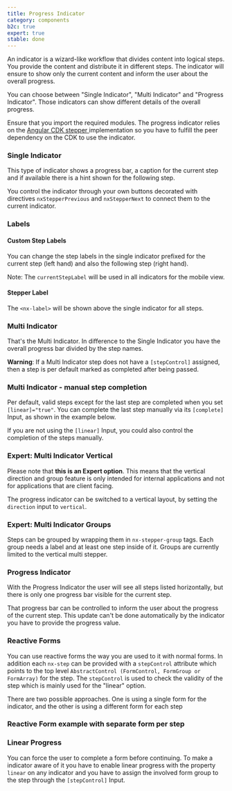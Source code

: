```yaml
---
title: Progress Indicator
category: components
b2c: true
expert: true
stable: done
---
```


An indicator is a wizard-like workflow that divides content into logical steps. You provide the content and distribute it in different steps. The indicator will ensure to show only the current content and inform the user about the overall progress.

You can choose between "Single Indicator", "Multi Indicator" and "Progress Indicator". Those indicators can show different details of the overall progress.

Ensure that you import the required modules. The progress indicator relies on the [Angular CDK stepper ](https://material.angular.io/cdk/stepper/overview) implementation so you have to fulfill the peer dependency on the CDK to use the indicator.

### Single Indicator

This type of indicator shows a progress bar, a caption for the current step and if available there is a hint shown for the following step.

You control the indicator through your own buttons decorated with directives `nxStepperPrevious` and `nxStepperNext` to connect them to the current indicator.

<!-- example(progress-stepper) -->

### Labels

#### Custom Step Labels

You can change the step labels in the single indicator prefixed for the current step (left hand) and also the following step (right hand).

Note: The `currentStepLabel` will be used in all indicators for the mobile view.

<!-- example(progress-stepper-custom) -->

#### Stepper Label

The `<nx-label>` will be shown above the single indicator for all steps.

<!-- example(progress-stepper-title) -->

### Multi Indicator

That's the Multi Indicator. In difference to the Single Indicator you have the overall progress bar divided by the step names.

**Warning**: If a Multi Indicator step does not have a `[stepControl]` assigned, then a step is per default marked as completed after being passed.

<!-- example(progress-stepper-multi) -->

### Multi Indicator - manual step completion

Per default, valid steps except for the last step are completed when you set `[linear]="true"`. You can complete the last step manually via its `[complete]` Input, as shown in the example below.

<!-- example(progress-stepper-form) -->

If you are not using the `[linear]` Input, you could also control the completion of the steps manually.

<!-- example(progress-stepper-nonlinear) -->

<div class="docs-expert-container">

### Expert: Multi Indicator Vertical

Please note that **this is an Expert option**. This means that the vertical direction and group feature is only intended for internal applications and not for applications that are client facing.

The progress indicator can be switched to a vertical layout, by setting the `direction` input to `vertical`.

<!-- example(progress-stepper-multi-vertical) -->


### Expert: Multi Indicator Groups
Steps can be grouped by wrapping them in `nx-stepper-group` tags. Each group needs a label and at least one step inside of it. Groups are currently limited to the vertical multi stepper.
<!-- example(progress-stepper-multi-groups) -->

</div>

### Progress Indicator

With the Progress Indicator the user will see all steps listed horizontally, but there is only one progress bar visible for the current step.

That progress bar can be controlled to inform the user about the progress of the current step. This update can't be done automatically by the indicator you have to provide the progress value.

<!-- example(progress-stepper-step) -->

### Reactive Forms

You can use reactive forms the way you are used to it with normal forms. In addition each `nx-step` can be provided with a `stepControl` attribute which points to the top level `AbstractControl (FormControl, FormGroup or FormArray)` for the step. The `stepControl` is used to check the validity of the step which is mainly used for the "linear" option.

There are two possible approaches. One is using a single form for the indicator, and the other is using a different form for each step

<!-- example(progress-stepper-reactivesingle) -->

### Reactive Form example with separate form per step

<!-- example(progress-stepper-reactivemulti) -->

### Linear Progress

You can force the user to complete a form before continuing. To make a indicator aware of it you have to enable linear progress with the property `linear` on any indicator and you have to assign the involved form group to the step through the `[stepControl]` Input.

<!-- example(progress-stepper-progress) -->
